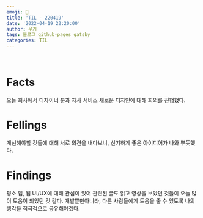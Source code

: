 ```yaml
---
emoji: 🤔
title: 'TIL - 220419'
date: '2022-04-19 22:20:00'
author: 우기
tags: 블로그 github-pages gatsby
categories: TIL
---
```


<br>

# Facts
오늘 회사에서 디자이너 분과 자사 서비스 새로운 디자인에 대해 회의를 진행했다.


# Fellings
개선해야할 것들에 대해 서로 의견을 내다보니, 신기하게 좋은 아이디어가 나와 뿌듯했다.

# Findings
평소 앱, 웹 UI/UX에 대해 관심이 있어 관련된 글도 읽고 영상을 보았던 것들이 오늘 많이 도움이 되었던 것 같다.
개발뿐만아니라, 다른 사람들에게 도움을 줄 수 있도록 나의 생각을 적극적으로 공유해야겠다.

<br>
